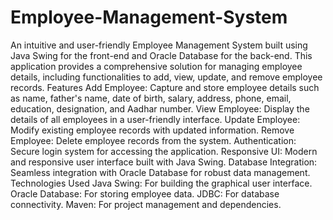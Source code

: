 # Employee-Management-System
An intuitive and user-friendly Employee Management System built using Java Swing for the front-end and Oracle Database for the back-end. This application provides a comprehensive solution for managing employee details, including functionalities to add, view, update, and remove employee records.
Features
Add Employee: Capture and store employee details such as name, father's name, date of birth, salary, address, phone, email, education, designation, and Aadhar number.
View Employee: Display the details of all employees in a user-friendly interface.
Update Employee: Modify existing employee records with updated information.
Remove Employee: Delete employee records from the system.
Authentication: Secure login system for accessing the application.
Responsive UI: Modern and responsive user interface built with Java Swing.
Database Integration: Seamless integration with Oracle Database for robust data management.
Technologies Used
Java Swing: For building the graphical user interface.
Oracle Database: For storing employee data.
JDBC: For database connectivity.
Maven: For project management and dependencies.
